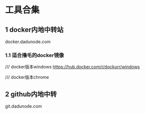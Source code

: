 # 工具合集
## 1 docker内地中转站
docker.dadunode.com
### 1.1 适合撸毛的docker镜像
/// docker版本windows
https://hub.docker.com/r/dockurr/windows

/// docker版本chrome

## 2 github内地中转
git.dadunode.com
